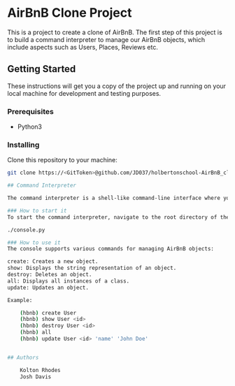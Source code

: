 # AirBnB Clone Project

This is a project to create a clone of AirBnB. The first step of this project is to build a command interpreter to manage our AirBnB objects, which include aspects such as Users, Places, Reviews etc.

## Getting Started

These instructions will get you a copy of the project up and running on your local machine for development and testing purposes.

### Prerequisites

- Python3

### Installing

Clone this repository to your machine:

```bash
git clone https://<GitToken>@github.com/JD037/holbertonschool-AirBnB_clone.git

## Command Interpreter

The command interpreter is a shell-like command-line interface where you can manipulate and manage your AirBnB objects.

### How to start it
To start the command interpreter, navigate to the root directory of the repository and run:

./console.py

### How to use it
The console supports various commands for managing AirBnB objects:

create: Creates a new object.
show: Displays the string representation of an object.
destroy: Deletes an object.
all: Displays all instances of a class.
update: Updates an object.

Example:

    (hbnb) create User
    (hbnb) show User <id>
    (hbnb) destroy User <id>
    (hbnb) all
    (hbnb) update User <id> 'name' 'John Doe'


## Authors

    Kolton Rhodes
    Josh Davis
